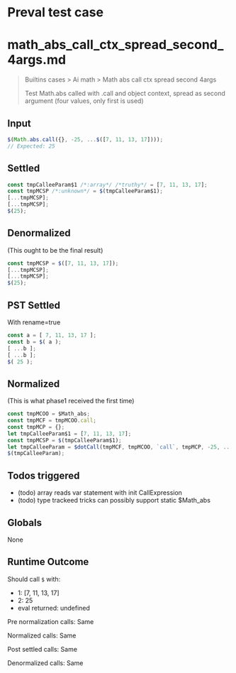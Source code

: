 # Preval test case

# math_abs_call_ctx_spread_second_4args.md

> Builtins cases > Ai math > Math abs call ctx spread second 4args
>
> Test Math.abs called with .call and object context, spread as second argument (four values, only first is used)

## Input

`````js filename=intro
$(Math.abs.call({}, -25, ...$([7, 11, 13, 17])));
// Expected: 25
`````


## Settled


`````js filename=intro
const tmpCalleeParam$1 /*:array*/ /*truthy*/ = [7, 11, 13, 17];
const tmpMCSP /*:unknown*/ = $(tmpCalleeParam$1);
[...tmpMCSP];
[...tmpMCSP];
$(25);
`````


## Denormalized
(This ought to be the final result)

`````js filename=intro
const tmpMCSP = $([7, 11, 13, 17]);
[...tmpMCSP];
[...tmpMCSP];
$(25);
`````


## PST Settled
With rename=true

`````js filename=intro
const a = [ 7, 11, 13, 17 ];
const b = $( a );
[ ...b ];
[ ...b ];
$( 25 );
`````


## Normalized
(This is what phase1 received the first time)

`````js filename=intro
const tmpMCOO = $Math_abs;
const tmpMCF = tmpMCOO.call;
const tmpMCP = {};
let tmpCalleeParam$1 = [7, 11, 13, 17];
const tmpMCSP = $(tmpCalleeParam$1);
let tmpCalleeParam = $dotCall(tmpMCF, tmpMCOO, `call`, tmpMCP, -25, ...tmpMCSP);
$(tmpCalleeParam);
`````


## Todos triggered


- (todo) array reads var statement with init CallExpression
- (todo) type trackeed tricks can possibly support static $Math_abs


## Globals


None


## Runtime Outcome


Should call `$` with:
 - 1: [7, 11, 13, 17]
 - 2: 25
 - eval returned: undefined

Pre normalization calls: Same

Normalized calls: Same

Post settled calls: Same

Denormalized calls: Same
